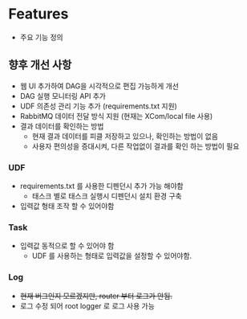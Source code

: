 # Features

- 주요 기능 정의

## 향후 개선 사항

- 웹 UI 추가하여 DAG을 시각적으로 편집 가능하게 개선
- DAG 실행 모니터링 API 추가
- UDF 의존성 관리 기능 추가 (requirements.txt 지원)
- RabbitMQ 데이터 전달 방식 지원 (현재는 XCom/local file 사용)
- 결과 데이터를 확인하는 방법
  - 현재 결과 데이터를 피클 저장하고 있으나, 확인하는 방법이 없음
  - 사용자 편의성을 증대시켜, 다른 작업없이 결과를 확인 하는 방법이 필요

### UDF

- requirements.txt 를 사용한 디펜던시 추가 가능 해야함
  - 태스크 별로 태스크 실행시 디펜던시 설치 환경 구축
- 입력값 형태 조작 할 수 있어야함

### Task

- 입력값 동적으로 할 수 있어야 함
  - UDF 를 사용하는 형태로 입력값을 설정할 수 있어야함.

### Log

- ~~현재 버그인지 모르겠지만, router 부터 로그가 안됨.~~
- 로그 수정 되어 root logger 로 로그 사용 가능
